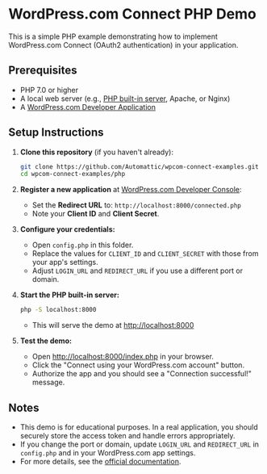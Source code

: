 # WordPress.com Connect PHP Demo

This is a simple PHP example demonstrating how to implement WordPress.com Connect (OAuth2 authentication) in your application.

## Prerequisites

- PHP 7.0 or higher
- A local web server (e.g., [PHP built-in server](https://www.php.net/manual/en/features.commandline.webserver.php), Apache, or Nginx)
- A [WordPress.com Developer Application](https://developer.wordpress.com/apps/)

## Setup Instructions

1. **Clone this repository** (if you haven't already):
   ```sh
   git clone https://github.com/Automattic/wpcom-connect-examples.git
   cd wpcom-connect-examples/php
   ```

2. **Register a new application** at [WordPress.com Developer Console](https://developer.wordpress.com/apps/):
   - Set the **Redirect URL** to: `http://localhost:8000/connected.php`
   - Note your **Client ID** and **Client Secret**.

3. **Configure your credentials:**
   - Open `config.php` in this folder.
   - Replace the values for `CLIENT_ID` and `CLIENT_SECRET` with those from your app's settings.
   - Adjust `LOGIN_URL` and `REDIRECT_URL` if you use a different port or domain.

4. **Start the PHP built-in server:**
   ```sh
   php -S localhost:8000
   ```
   - This will serve the demo at [http://localhost:8000](http://localhost:8000)

5. **Test the demo:**
   - Open [http://localhost:8000/index.php](http://localhost:8000/index.php) in your browser.
   - Click the "Connect using your WordPress.com account" button.
   - Authorize the app and you should see a "Connection successful!" message.

## Notes

- This demo is for educational purposes. In a real application, you should securely store the access token and handle errors appropriately.
- If you change the port or domain, update `LOGIN_URL` and `REDIRECT_URL` in `config.php` and in your WordPress.com app settings.
- For more details, see the [official documentation](https://developer.wordpress.com/docs/oauth2/). 